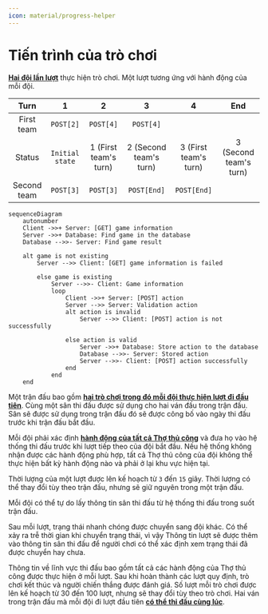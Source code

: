 ```yaml
---
icon: material/progress-helper
---
```


# Tiến trình của trò chơi

**<u>Hai đội lần lượt</u>** thực hiện trò chơi. Một lượt tương ứng với hành động của mỗi đội.

|    Turn     |        1        |           2           |           3            |           4           |          End           |
| :---------: | :-------------: | :-------------------: | :--------------------: | :-------------------: | :--------------------: |
| First team  |    `POST[2]`    |       `POST[4]`       |       `POST[4]`        |                       |                        |
|   Status    | `Initial state` | 1 (First team's turn) | 2 (Second team's turn) | 3 (First team's turn) | 3 (Second team's turn) |
| Second team |    `POST[3]`    |       `POST[3]`       |      `POST[End]`       |      `POST[End]`      |                        |

```mermaid
sequenceDiagram
    autonumber
    Client ->>+ Server: [GET] game information
    Server ->>+ Database: Find game in the database
    Database -->>- Server: Find game result

    alt game is not existing
        Server -->> Client: [GET] game information is failed

        else game is existing
            Server -->>- Client: Game information
            loop
                Client ->>+ Server: [POST] action
                Server -->> Server: Validation action
                alt action is invalid
                    Server -->> Client: [POST] action is not successfully

                else action is valid
                    Server ->>+ Database: Store action to the database
                    Database -->>- Server: Stored action
                    Server -->>- Client: [POST] action successfully
                end
            end
    end
```

Một trận đấu bao gồm **<u>hai trò chơi trong đó mỗi đội thực hiện lượt đi đầu tiên</u>**.
Cùng một sân thi đấu được sử dụng cho hai ván đấu trong trận đấu.
Sân sẽ được sử dụng trong trận đấu đó sẽ được công bố vào ngày thi đấu trước khi trận đấu bắt đầu.

Mỗi đội phải xác định **<u>hành động của tất cả Thợ thủ công</u>** và đưa họ vào hệ thống thi đấu trước khi lượt tiếp theo của đội bắt đầu.
Nếu hệ thống không nhận được các hành động phù hợp, tất cả Thợ thủ công của đội không thể thực hiện bất kỳ hành động nào và phải ở lại khu vực hiện tại.

Thời lượng của một lượt được lên kế hoạch từ `3` đến `15` giây.
Thời lượng có thể thay đổi tùy theo trận đấu, nhưng sẽ giữ nguyên trong một trận đấu.

Mỗi đội có thể tự do lấy thông tin sân thi đấu từ hệ thống thi đấu trong suốt trận đấu.

Sau mỗi lượt, trạng thái nhanh chóng được chuyển sang đội khác.
Có thể xảy ra trễ thời gian khi chuyển trạng thái, vì vậy Thông tin lượt sẽ được thêm vào thông tin sân thi đấu để người chơi có thể xác định xem trạng thái đã được chuyển hay chưa.

Thông tin về lĩnh vực thi đấu bao gồm tất cả các hành động của Thợ thủ công được thực hiện ở mỗi lượt.
Sau khi hoàn thành các lượt quy định, trò chơi kết thúc và người chiến thắng được đánh giá.
Số lượt mỗi trò chơi được lên kế hoạch từ 30 đến 100 lượt, nhưng sẽ thay đổi tùy theo trò chơi.
Hai ván trong trận đấu mà mỗi đội đi lượt đầu tiên **<u>có thể thi đấu cùng lúc</u>**.
